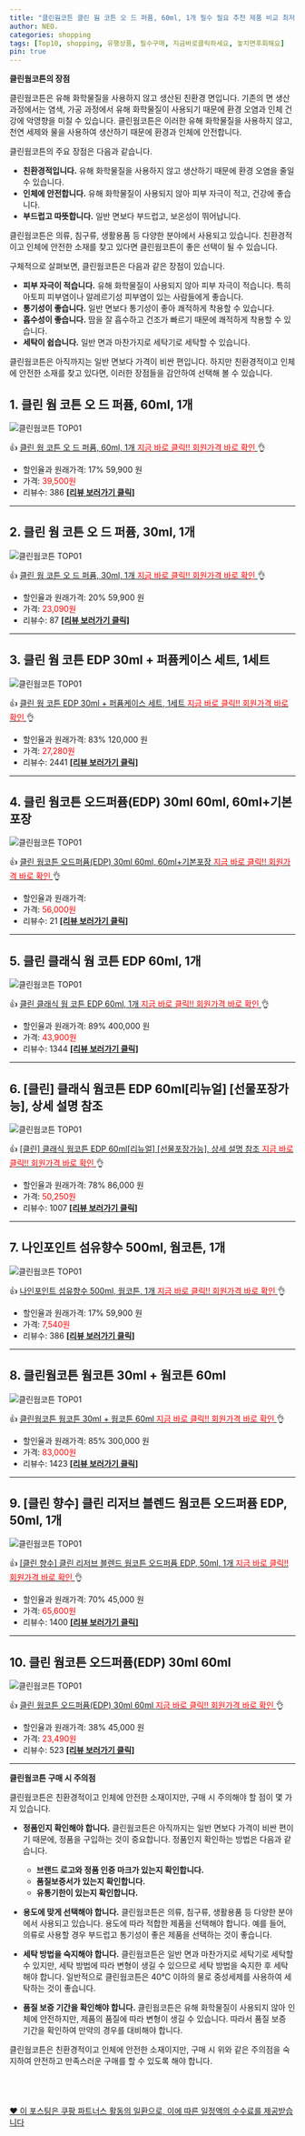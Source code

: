 ```yaml
---
title: "클린웜코튼 클린 웜 코튼 오 드 퍼퓸, 60ml, 1개 필수 필요 추천 제품 비교 최저 가격 비교 장점 구매 후기 구매평"
author: NEO.
categories: shopping
tags: [Top10, shopping, 유행상품, 필수구매, 지금바로클릭하세요, 놓치면후회해요]
pin: true
---
```

**클린웜코튼의 장점**

클린웜코튼은 유해 화학물질을 사용하지 않고 생산된 친환경 면입니다. 기존의 면 생산 과정에서는 염색, 가공 과정에서 유해 화학물질이 사용되기 때문에 환경 오염과 인체 건강에 악영향을 미칠 수 있습니다. 클린웜코튼은 이러한 유해 화학물질을 사용하지 않고, 천연 세제와 물을 사용하여 생산하기 때문에 환경과 인체에 안전합니다.

클린웜코튼의 주요 장점은 다음과 같습니다.

* **친환경적입니다.** 유해 화학물질을 사용하지 않고 생산하기 때문에 환경 오염을 줄일 수 있습니다.
* **인체에 안전합니다.** 유해 화학물질이 사용되지 않아 피부 자극이 적고, 건강에 좋습니다.
* **부드럽고 따뜻합니다.** 일반 면보다 부드럽고, 보온성이 뛰어납니다.

클린웜코튼은 의류, 침구류, 생활용품 등 다양한 분야에서 사용되고 있습니다. 친환경적이고 인체에 안전한 소재를 찾고 있다면 클린웜코튼이 좋은 선택이 될 수 있습니다.

구체적으로 살펴보면, 클린웜코튼은 다음과 같은 장점이 있습니다.

* **피부 자극이 적습니다.** 유해 화학물질이 사용되지 않아 피부 자극이 적습니다. 특히 아토피 피부염이나 알레르기성 피부염이 있는 사람들에게 좋습니다.
* **통기성이 좋습니다.** 일반 면보다 통기성이 좋아 쾌적하게 착용할 수 있습니다.
* **흡수성이 좋습니다.** 땀을 잘 흡수하고 건조가 빠르기 때문에 쾌적하게 착용할 수 있습니다.
* **세탁이 쉽습니다.** 일반 면과 마찬가지로 세탁기로 세탁할 수 있습니다.

클린웜코튼은 아직까지는 일반 면보다 가격이 비싼 편입니다. 하지만 친환경적이고 인체에 안전한 소재를 찾고 있다면, 이러한 장점들을 감안하여 선택해 볼 수 있습니다.

   

## 1. 클린 웜 코튼 오 드 퍼퓸, 60ml, 1개

![클린웜코튼 TOP01](https://thumbnail7.coupangcdn.com/thumbnails/remote/490x490ex/image/retail/images/4533983596446136-941c2cdb-4b4c-442e-9a20-dcbf1bc7d7aa.jpg)


👍 [클린 웜 코튼 오 드 퍼퓸, 60ml, 1개 <font color=red> 지금 바로 클릭!! 회원가격 바로 확인 </font> ](https://link.coupang.com/re/AFFSDP?lptag=AF3617701&subid=GithubCoopas&pageKey=7281183572&traceid=V0-153&itemId=9768450896&vendorItemId=85669714037) 👌 


- 할인율과 원래가격: 17%  59,900   원
- 가격: <span style='color:red'>39,500원</span>
- 리뷰수: 386  [**[리뷰 보러가기 클릭]**](https://link.coupang.com/re/AFFSDP?lptag=AF3617701&subid=GithubCoopas&pageKey=7281183572&traceid=V0-153&itemId=9768450896&vendorItemId=85669714037)

---


   

## 2. 클린 웜 코튼 오 드 퍼퓸, 30ml, 1개

![클린웜코튼 TOP01](https://thumbnail8.coupangcdn.com/thumbnails/remote/490x490ex/image/retail/images/1321670405750614-3bd0770f-0716-4f7a-8f32-722162e54a78.jpg)


👍 [클린 웜 코튼 오 드 퍼퓸, 30ml, 1개 <font color=red> 지금 바로 클릭!! 회원가격 바로 확인 </font> ](https://link.coupang.com/re/AFFSDP?lptag=AF3617701&subid=GithubCoopas&pageKey=7281183572&traceid=V0-153&itemId=16539790988&vendorItemId=85669713932) 👌 


- 할인율과 원래가격: 20%  59,900   원
- 가격: <span style='color:red'>23,090원</span>
- 리뷰수: 87  [**[리뷰 보러가기 클릭]**](https://link.coupang.com/re/AFFSDP?lptag=AF3617701&subid=GithubCoopas&pageKey=7281183572&traceid=V0-153&itemId=16539790988&vendorItemId=85669713932)

---


   

## 3. 클린 웜 코튼 EDP 30ml + 퍼퓸케이스 세트, 1세트

![클린웜코튼 TOP01](https://thumbnail6.coupangcdn.com/thumbnails/remote/490x490ex/image/retail/images/2023/01/09/18/4/0beba2ed-c4a9-4068-a7ad-32892ca62027.jpg)


👍 [클린 웜 코튼 EDP 30ml + 퍼퓸케이스 세트, 1세트 <font color=red> 지금 바로 클릭!! 회원가격 바로 확인 </font> ](https://link.coupang.com/re/AFFSDP?lptag=AF3617701&subid=GithubCoopas&pageKey=7053236676&traceid=V0-153&itemId=17468739602&vendorItemId=84636446761) 👌 


- 할인율과 원래가격: 83%  120,000   원
- 가격: <span style='color:red'>27,280원</span>
- 리뷰수: 2441  [**[리뷰 보러가기 클릭]**](https://link.coupang.com/re/AFFSDP?lptag=AF3617701&subid=GithubCoopas&pageKey=7053236676&traceid=V0-153&itemId=17468739602&vendorItemId=84636446761)

---


   

## 4. 클린 웜코튼 오드퍼퓸(EDP) 30ml 60ml, 60ml+기본포장

![클린웜코튼 TOP01](https://thumbnail8.coupangcdn.com/thumbnails/remote/490x490ex/image/vendor_inventory/7448/f489ac449d9d61264a23143040386d79f7c1db156157a7af0ceff1689ad3.png)


👍 [클린 웜코튼 오드퍼퓸(EDP) 30ml 60ml, 60ml+기본포장 <font color=red> 지금 바로 클릭!! 회원가격 바로 확인 </font> ](https://link.coupang.com/re/AFFSDP?lptag=AF3617701&subid=GithubCoopas&pageKey=2111818426&traceid=V0-153&itemId=3587201098&vendorItemId=71572994110) 👌 


- 할인율과 원래가격: 
- 가격: <span style='color:red'>56,000원</span>
- 리뷰수: 21  [**[리뷰 보러가기 클릭]**](https://link.coupang.com/re/AFFSDP?lptag=AF3617701&subid=GithubCoopas&pageKey=2111818426&traceid=V0-153&itemId=3587201098&vendorItemId=71572994110)

---


   

## 5. 클린 클래식 웜 코튼 EDP 60ml, 1개

![클린웜코튼 TOP01](https://thumbnail10.coupangcdn.com/thumbnails/remote/490x490ex/image/vendor_inventory/726e/a41624b647329e720055e47508d3362e6dddd3227755d9b7b9c00a3803b6.jpg)


👍 [클린 클래식 웜 코튼 EDP 60ml, 1개 <font color=red> 지금 바로 클릭!! 회원가격 바로 확인 </font> ](https://link.coupang.com/re/AFFSDP?lptag=AF3617701&subid=GithubCoopas&pageKey=7265460738&traceid=V0-153&itemId=19706063664&vendorItemId=87614209280) 👌 


- 할인율과 원래가격: 89%  400,000   원
- 가격: <span style='color:red'>43,900원</span>
- 리뷰수: 1344  [**[리뷰 보러가기 클릭]**](https://link.coupang.com/re/AFFSDP?lptag=AF3617701&subid=GithubCoopas&pageKey=7265460738&traceid=V0-153&itemId=19706063664&vendorItemId=87614209280)

---


   

## 6. [클린] 클래식 웜코튼 EDP 60ml[리뉴얼] [선물포장가능], 상세 설명 참조

![클린웜코튼 TOP01](https://thumbnail8.coupangcdn.com/thumbnails/remote/490x490ex/image/vendor_inventory/5657/81a714616b2f60b2801eb51157aeff3744ad8f881585cfa23b3a223df737.jpg)


👍 [[클린] 클래식 웜코튼 EDP 60ml[리뉴얼] [선물포장가능], 상세 설명 참조 <font color=red> 지금 바로 클릭!! 회원가격 바로 확인 </font> ](https://link.coupang.com/re/AFFSDP?lptag=AF3617701&subid=GithubCoopas&pageKey=7289059687&traceid=V0-153&itemId=18625993641&vendorItemId=78813968153) 👌 


- 할인율과 원래가격: 78%  86,000   원
- 가격: <span style='color:red'>50,250원</span>
- 리뷰수: 1007  [**[리뷰 보러가기 클릭]**](https://link.coupang.com/re/AFFSDP?lptag=AF3617701&subid=GithubCoopas&pageKey=7289059687&traceid=V0-153&itemId=18625993641&vendorItemId=78813968153)

---


   

## 7. 나인포인트 섬유향수 500ml, 웜코튼, 1개

![클린웜코튼 TOP01](https://thumbnail7.coupangcdn.com/thumbnails/remote/490x490ex/image/retail/images/895446635294382-c7daded5-6aa0-4dff-8ab4-9ed75fec79bc.jpg)


👍 [나인포인트 섬유향수 500ml, 웜코튼, 1개 <font color=red> 지금 바로 클릭!! 회원가격 바로 확인 </font> ](https://link.coupang.com/re/AFFSDP?lptag=AF3617701&subid=GithubCoopas&pageKey=192330&traceid=V0-153&itemId=323524&vendorItemId=3000234262) 👌 


- 할인율과 원래가격: 17%  59,900   원
- 가격: <span style='color:red'>7,540원</span>
- 리뷰수: 386  [**[리뷰 보러가기 클릭]**](https://link.coupang.com/re/AFFSDP?lptag=AF3617701&subid=GithubCoopas&pageKey=192330&traceid=V0-153&itemId=323524&vendorItemId=3000234262)

---


   

## 8. 클린웜코튼 웜코튼 30ml + 웜코튼 60ml

![클린웜코튼 TOP01](https://thumbnail8.coupangcdn.com/thumbnails/remote/490x490ex/image/vendor_inventory/f1c0/e8b1b2f07f639e3076c1098610037dd99547403dc1302910a500ba28cac1.jpg)


👍 [클린웜코튼 웜코튼 30ml + 웜코튼 60ml <font color=red> 지금 바로 클릭!! 회원가격 바로 확인 </font> ](https://link.coupang.com/re/AFFSDP?lptag=AF3617701&subid=GithubCoopas&pageKey=207505874&traceid=V0-153&itemId=614403284&vendorItemId=4612133847) 👌 


- 할인율과 원래가격: 85%  300,000   원
- 가격: <span style='color:red'>83,000원</span>
- 리뷰수: 1423  [**[리뷰 보러가기 클릭]**](https://link.coupang.com/re/AFFSDP?lptag=AF3617701&subid=GithubCoopas&pageKey=207505874&traceid=V0-153&itemId=614403284&vendorItemId=4612133847)

---


   

## 9. [클린 향수] 클린 리저브 블렌드 웜코튼 오드퍼퓸 EDP, 50ml, 1개

![클린웜코튼 TOP01](https://thumbnail8.coupangcdn.com/thumbnails/remote/490x490ex/image/vendor_inventory/5d5d/e400754208ae61df5dd797ca528d1e6512bace0a75ab4d9d5a518750bf42.jpg)


👍 [[클린 향수] 클린 리저브 블렌드 웜코튼 오드퍼퓸 EDP, 50ml, 1개 <font color=red> 지금 바로 클릭!! 회원가격 바로 확인 </font> ](https://link.coupang.com/re/AFFSDP?lptag=AF3617701&subid=GithubCoopas&pageKey=1487498724&traceid=V0-153&itemId=18504641795&vendorItemId=85643753278) 👌 


- 할인율과 원래가격: 70%  45,000   원
- 가격: <span style='color:red'>65,600원</span>
- 리뷰수: 1400  [**[리뷰 보러가기 클릭]**](https://link.coupang.com/re/AFFSDP?lptag=AF3617701&subid=GithubCoopas&pageKey=1487498724&traceid=V0-153&itemId=18504641795&vendorItemId=85643753278)

---


   

## 10. 클린 웜코튼 오드퍼퓸(EDP) 30ml 60ml

![클린웜코튼 TOP01](https://thumbnail8.coupangcdn.com/thumbnails/remote/490x490ex/image/vendor_inventory/7448/f489ac449d9d61264a23143040386d79f7c1db156157a7af0ceff1689ad3.png)


👍 [클린 웜코튼 오드퍼퓸(EDP) 30ml 60ml <font color=red> 지금 바로 클릭!! 회원가격 바로 확인 </font> ](https://link.coupang.com/re/AFFSDP?lptag=AF3617701&subid=GithubCoopas&pageKey=2111818426&traceid=V0-153&itemId=3587201092&vendorItemId=87657408721) 👌 


- 할인율과 원래가격: 38%  45,000   원
- 가격: <span style='color:red'>23,490원</span>
- 리뷰수: 523  [**[리뷰 보러가기 클릭]**](https://link.coupang.com/re/AFFSDP?lptag=AF3617701&subid=GithubCoopas&pageKey=2111818426&traceid=V0-153&itemId=3587201092&vendorItemId=87657408721)

---
**클린웜코튼 구매 시 주의점**

클린웜코튼은 친환경적이고 인체에 안전한 소재이지만, 구매 시 주의해야 할 점이 몇 가지 있습니다.

* **정품인지 확인해야 합니다.** 클린웜코튼은 아직까지는 일반 면보다 가격이 비싼 편이기 때문에, 정품을 구입하는 것이 중요합니다. 정품인지 확인하는 방법은 다음과 같습니다.
    * **브랜드 로고와 정품 인증 마크가 있는지 확인합니다.**
    * **품질보증서가 있는지 확인합니다.**
    * **유통기한이 있는지 확인합니다.**

* **용도에 맞게 선택해야 합니다.** 클린웜코튼은 의류, 침구류, 생활용품 등 다양한 분야에서 사용되고 있습니다. 용도에 따라 적합한 제품을 선택해야 합니다. 예를 들어, 의류로 사용할 경우 부드럽고 통기성이 좋은 제품을 선택하는 것이 좋습니다.

* **세탁 방법을 숙지해야 합니다.** 클린웜코튼은 일반 면과 마찬가지로 세탁기로 세탁할 수 있지만, 세탁 방법에 따라 변형이 생길 수 있으므로 세탁 방법을 숙지한 후 세탁해야 합니다. 일반적으로 클린웜코튼은 40℃ 이하의 물로 중성세제를 사용하여 세탁하는 것이 좋습니다.

* **품질 보증 기간을 확인해야 합니다.** 클린웜코튼은 유해 화학물질이 사용되지 않아 인체에 안전하지만, 제품의 품질에 따라 변형이 생길 수 있습니다. 따라서 품질 보증 기간을 확인하여 만약의 경우를 대비해야 합니다.

클린웜코튼은 친환경적이고 인체에 안전한 소재이지만, 구매 시 위와 같은 주의점을 숙지하여 안전하고 만족스러운 구매를 할 수 있도록 해야 합니다.<br><br><br><br><br> [ ❤  이 포스팅은 쿠팡 파트너스 활동의 일환으로, 이에 따른 일정액의 수수료를 제공받습니다](https://link.coupang.com/a/bcEFyh)